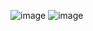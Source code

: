 ![image](https://github.com/user-attachments/assets/2bf62c0c-1417-4715-9e2d-2cdb9850b75e)
![image](https://github.com/user-attachments/assets/7fea4224-8b07-475f-8874-1cad2f5dae06)

